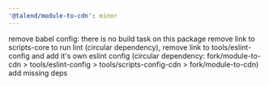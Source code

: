 ```yaml
---
'@talend/module-to-cdn': minor
---
```

remove babel config: there is no build task on this package
remove link to scripts-core to run lint (circular dependency),
remove link to tools/eslint-config and add it's own eslint config (circular dependency: fork/module-to-cdn > tools/eslint-config > tools/scripts-config-cdn > fork/module-to-cdn)
add missing deps

